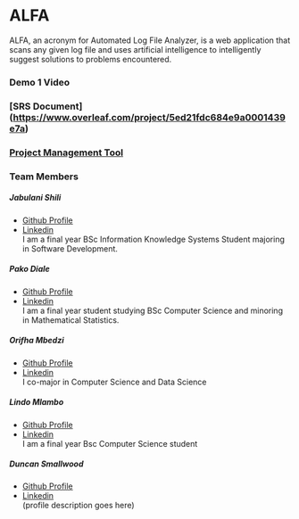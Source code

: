 # ALFA

ALFA, an acronym for Automated Log File Analyzer, is a web application that scans any given log file and uses artificial intelligence to intelligently suggest solutions to problems encountered.

### Demo 1 Video
### [SRS Document] (https://www.overleaf.com/project/5ed21fdc684e9a0001439e7a)
### [Project Management Tool](https://app.clickup.com/2546744/v/b/li/21408284)
### Team Members
##### _Jabulani Shili_
* [Github Profile](https://u16220073.github.io/online-cv/)  
* [Linkedin](https://www.linkedin.com/in/jabulani-shili-a591b4130/)  
I am a final year BSc Information Knowledge Systems Student majoring in Software Development.

##### _Pako Diale_
* [Github Profile](https://pkdiale671.github.io/)  
* [Linkedin](https://www.linkedin.com/in/pako-diale-53b27a1a9/)  
I am a final year student studying BSc Computer Science and minoring in Mathematical Statistics.

##### _Orifha Mbedzi_
* [Github Profile](https://github.com/Mbedzi346)  
* [Linkedin](linkedin.com)  
I co-major in Computer Science and Data Science

##### _Lindo Mlambo_
* [Github Profile](https://github.com/lindo-mlambo)  
* [Linkedin](https://www.linkedin.com/in/lindo-mlambo-790b95101/)  
I am a final year Bsc Computer Science student

##### _Duncan Smallwood_
* [Github Profile](github.com)  
* [Linkedin](linkedin.com)  
(profile description goes here)




